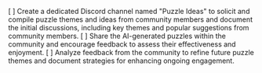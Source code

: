 [ ] Create a dedicated Discord channel named "Puzzle Ideas" to solicit and compile puzzle themes and ideas from community members and document the initial discussions, including key themes and popular suggestions from community members.
[ ] Share the AI-generated puzzles within the community and encourage feedback to assess their effectiveness and enjoyment.
[ ] Analyze feedback from the community to refine future puzzle themes and document strategies for enhancing ongoing engagement.